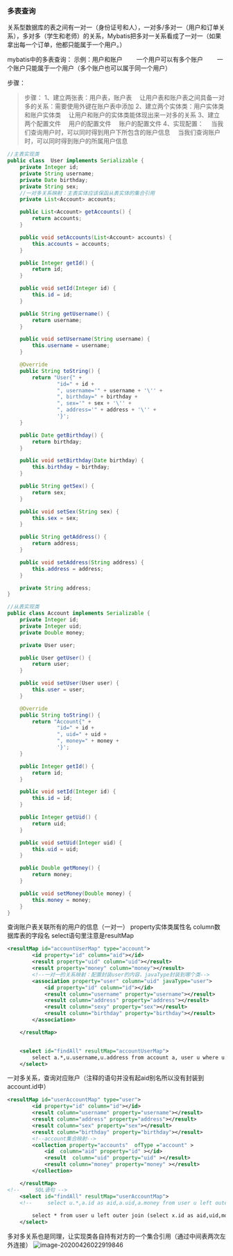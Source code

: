 ### 多表查询
关系型数据库的表之间有一对一（身份证号和人），一对多/多对一（用户和订单关系），多对多（学生和老师）的关系，Mybatis把多对一关系看成了一对一（如果拿出每一个订单，他都只能属于一个用户。）

mybatis中的多表查询：
示例：用户和账户
&emsp;&emsp;一个用户可以有多个账户
&emsp;&emsp;一个账户只能属于一个用户（多个账户也可以属于同一个用户）

步骤：
>步骤：
1、建立两张表：用户表，账户表
&emsp;让用户表和账户表之间具备一对多的关系：需要使用外键在账户表中添加
2、建立两个实体类：用户实体类和账户实体类
&emsp;让用户和账户的实体类能体现出来一对多的关系
3、建立两个配置文件
    &emsp;用户的配置文件
    &emsp;账户的配置文件
4、实现配置：
&emsp;当我们查询用户时，可以同时得到用户下所包含的账户信息
&emsp;当我们查询账户时，可以同时得到账户的所属用户信息

```java
//主表实现类
public class  User implements Serializable {
    private Integer id;
    private String username;
    private Date birthday;
    private String sex;
    //一对多关系映射：主表实体应该保函从表实体的集合引用
    private List<Account> accounts;

    public List<Account> getAccounts() {
        return accounts;
    }

    public void setAccounts(List<Account> accounts) {
        this.accounts = accounts;
    }

    public Integer getId() {
        return id;
    }

    public void setId(Integer id) {
        this.id = id;
    }

    public String getUsername() {
        return username;
    }

    public void setUsername(String username) {
        this.username = username;
    }

    @Override
    public String toString() {
        return "User{" +
                "id=" + id +
                ", username='" + username + '\'' +
                ", birthday=" + birthday +
                ", sex='" + sex + '\'' +
                ", address='" + address + '\'' +
                '}';
    }

    public Date getBirthday() {
        return birthday;
    }

    public void setBirthday(Date birthday) {
        this.birthday = birthday;
    }

    public String getSex() {
        return sex;
    }

    public void setSex(String sex) {
        this.sex = sex;
    }

    public String getAddress() {
        return address;
    }

    public void setAddress(String address) {
        this.address = address;
    }

    private String address;
}

```
```java
//从表实现类
public class Account implements Serializable {
    private Integer id;
    private Integer uid;
    private Double money;

    private User user;

    public User getUser() {
        return user;
    }

    public void setUser(User user) {
        this.user = user;
    }

    @Override
    public String toString() {
        return "Account{" +
                "id=" + id +
                ", uid=" + uid +
                ", money=" + money +
                '}';
    }

    public Integer getId() {
        return id;
    }

    public void setId(Integer id) {
        this.id = id;
    }

    public Integer getUid() {
        return uid;
    }

    public void setUid(Integer uid) {
        this.uid = uid;
    }

    public Double getMoney() {
        return money;
    }

    public void setMoney(Double money) {
        this.money = money;
    }
}
```
查询账户表关联所有的用户的信息（一对一）
property实体类属性名
column数据库表的字段名
select语句里注意是resultMap
```xml
<resultMap id="accountUserMap" type="account">
        <id property="id" column="aid"></id>
        <result property="uid" column="uid"></result>
        <result property="money" column="money"></result>
        <!--一对一的关系映射：配置封装user的内容，javaType封装到哪个类-->
        <association property="user" column="uid" javaType="user">
            <id property="id" column="id"></id>
            <result column="username" property="username"></result>
            <result column="address" property="address"></result>
            <result column="sexy" property="sex"></result>
            <result column="birthday" property="birthday"></result>
        </association>

    </resultMap>


    <select id="findAll" resultMap="accountUserMap">
        select a.*,u.username,u.address from account a, user u where u.id=a.uid;
    </select>
```
一对多关系，查询对应账户（注释的语句并没有起aid别名所以没有封装到account.id中）
```xml
<resultMap id="userAccountMap" type="user">
        <id property="id" column="id"></id>
        <result column="username" property="username"></result>
        <result column="address" property="address"></result>
        <result column="sex" property="sex"></result>
        <result column="birthday" property="birthday"></result>
        <!--account集合映射-->
        <collection property="accounts"  ofType ="account" >
            <id  column="aid" property="id" ></id>
            <result  column="uid" property="uid" ></result>
            <result column="money" property="money" ></result>
        </collection>

    </resultMap>
<!--     SQL语句 -->
    <select id="findAll" resultMap="userAccountMap">
    <!--     select u.*,a.id as aid,a.uid,a.money from user u left outer join account a on u.id=a.uid -->
        
        select * from user u left outer join (select x.id as aid,uid,money from account x) a on u.id=a.uid;
    </select>
```

多对多关系也是同理，让实现类各自持有对方的一个集合引用（通过中间表两次左外连接）
![image-20200426022919846](https://gitee.com/zero049/MyNoteImages/raw/master/image-20200426022919846.png)